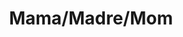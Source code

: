 ---
pid: LS81
title: Mama/Madre/Mom
location_transcription: Art Museum Area
zipcode: '19130'
outside_phl: 
neighborhood: Art Museum,Francisville
age: '81'
age_range: 70+
instagram: 
image_file_name: LS_81.jpg
proposal_transcription: |-
  a monument to women as caregivers of children, parents (elderly), and families. It should speak to the importance of the care of young children during The early years while growing up.
  Maybe be a massive, but beautiful figure of a woman with child, baby, young children around, elderly woman ..... etc.
  It could also be more __ not massive to involve many figures.
topic: Family,Women
topic_summary: 0, 0
type: Other No Form
keywords_other: 
credit: Millie Lame-Berg
image_labels: 
twitter: 
facebook: 
permalink: "/monuments/ls81/"
layout: item-page
---